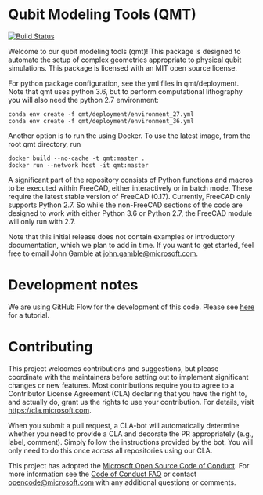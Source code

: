 # Qubit Modeling Tools (QMT)
[![Build Status](https://quarcsw.visualstudio.com/Modeling/_apis/build/status/Microsoft.qmt)](https://quarcsw.visualstudio.com/Modeling/_build/latest?definitionId=55)

Welcome to our qubit modeling tools (qmt)! This package is designed to automate
the setup of complex geometries appropriate to physical qubit simulations. This 
package is licensed with an MIT open source license.

 For python package configuration, see the yml files in qmt/deployment. Note that qmt uses python 
 3.6, but to perform computational lithography you will also need the python 2.7 environment:

    conda env create -f qmt/deployment/environment_27.yml
    conda env create -f qmt/deployment/environment_36.yml    

Another option is to run the using Docker. To use the latest 
image, from the root qmt directory, run 
    
    docker build --no-cache -t qmt:master .
    docker run --network host -it qmt:master

A significant part of the repository consists of Python functions and macros to
be executed within FreeCAD, either interactively or in batch mode. These
require the latest stable version of FreeCAD (0.17). Currently, FreeCAD only
supports Python 2.7. So while the non-FreeCAD sections of the code are designed
to work with either Python 3.6 or Python 2.7, the FreeCAD module will only run
with 2.7.

Note that this initial release does not contain examples or introductory 
documentation, which we plan to add in time. If you want to get started, feel 
free to email John Gamble at john.gamble@microsoft.com.


# Development notes

We are using GitHub Flow for the development of this code. Please see
[here](https://guides.github.com/introduction/flow/)
for a tutorial.


# Contributing

This project welcomes contributions and suggestions, but please coordinate with
the maintainers before setting out to implement significant changes or new
features. Most contributions require you to agree to a Contributor License
Agreement (CLA) declaring that you have the right to, and actually do, grant us
the rights to use your contribution. For details, visit
https://cla.microsoft.com.

When you submit a pull request, a CLA-bot will automatically determine whether
you need to provide a CLA and decorate the PR appropriately (e.g., label,
comment). Simply follow the instructions provided by the bot. You will only need
to do this once across all repositories using our CLA.

This project has adopted the [Microsoft Open Source Code of Conduct](https://opensource.microsoft.com/codeofconduct/).
For more information see the [Code of Conduct FAQ](https://opensource.microsoft.com/codeofconduct/faq/)
or contact [opencode@microsoft.com](mailto:opencode@microsoft.com) with any
additional questions or comments.

